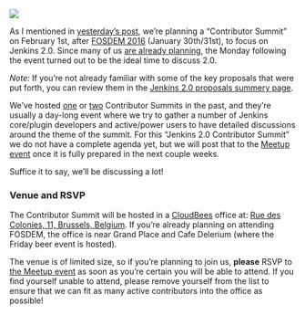 ![](https://agentdero.cachefly.net/continuousblog/images/fosdem-2013.png)

As I mentioned in [yesterday’s post](/content/fosdem-2016-travel-grant-program), we’re planning a “Contributor Summit” on February 1st, after [FOSDEM 2016](https://fosdem.org/2016) (January 30th/31st), to focus on Jenkins 2.0. Since many of us [are already planning](https://wiki.jenkins-ci.org/display/JENKINS/FOSDEM+2016), the Monday following the event turned out to be the ideal time to discuss 2.0.

_Note:_ If you’re not already familiar with some of the key proposals that were put forth, you can review them in the [Jenkins 2.0 proposals summery page](/content/jenkins-20-proposals).

We’ve hosted [one](http://www.meetup.com/jenkinsmeetup/events/203777932/) or [two](http://www.meetup.com/jenkinsmeetup/events/126595572/) Contributor Summits in the past, and they’re usually a day-long event where we try to gather a number of Jenkins core/plugin developers and active/power users to have detailed discussions around the theme of the summit. For this “Jenkins 2.0 Contributor Summit” we do not have a complete agenda yet, but we will post that to the [Meetup event](http://www.meetup.com/jenkinsmeetup/events/227463345/) once it is fully prepared in the next couple weeks.

Suffice it to say, we’ll be discussing a lot!

### Venue and RSVP

The Contributor Summit will be hosted in a [CloudBees](https://cloudbees.com) office at: [Rue des Colonies, 11, Brussels, Belgium](https://maps.google.com/maps?f=q&hl=en&q=Rue+des+Colonies%2C+11%2C+Belgium%2C+be). If you’re already planning on attending FOSDEM, the office is near Grand Place and Cafe Delerium (where the Friday beer event is hosted).

The venue is of limited size, so if you’re planning to join us, **please** RSVP to [the Meetup event](http://www.meetup.com/jenkinsmeetup/events/227463345/) as soon as you’re certain you will be able to attend. If you find yourself unable to attend, please remove yourself from the list to ensure that we can fit as many active contributors into the office as possible!
